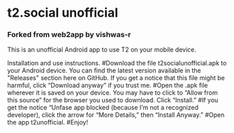 # t2.social unofficial
### Forked from web2app by vishwas-r

This is an unofficial Android app to use T2 on your mobile device.

Installation and use instructions.
#Download the file t2socialunofficial.apk to your Android device. You can find the latest version available in the "Releases" section here on GitHub.
If you get a notice that this file might be harmful, click “Download anyway” if you trust me.
#Open the .apk file wherever it is saved on your device. You may have to click to “Allow from this source” for the browser you used to download.
Click “Install.”
#If you get the notice “Unfase app blocked (because I’m not a recognized developer), click the arrow for “More Details,” then “Install Anyway.”
#Open the app t2unofficial.
#Enjoy!